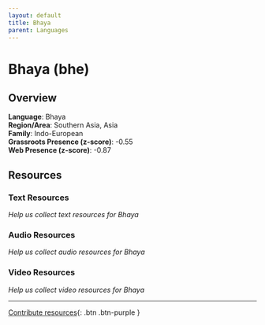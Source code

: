 ```yaml
---
layout: default
title: Bhaya
parent: Languages
---
```


# Bhaya (bhe)

## Overview

**Language**: Bhaya  
**Region/Area**: Southern Asia, Asia  
**Family**: Indo-European  
**Grassroots Presence (z-score)**: -0.55  
**Web Presence (z-score)**: -0.87  

## Resources

### Text Resources
*Help us collect text resources for Bhaya*

### Audio Resources
*Help us collect audio resources for Bhaya*

### Video Resources
*Help us collect video resources for Bhaya*

---

[Contribute resources](https://forms.office.com/e/1SfLJx3u1r){: .btn .btn-purple }

